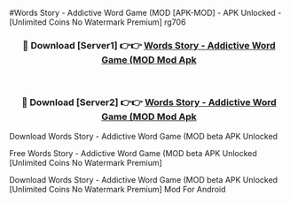 #Words Story - Addictive Word Game (MOD [APK-MOD] - APK Unlocked - [Unlimited Coins No Watermark Premium] rg706



<div align="center">

<h3>🔴 Download [Server1] 👉👉 <a href="https://momento.my/?title=Words_Story_-_Addictive_Word_Game_(MOD">Words Story - Addictive Word Game (MOD Mod Apk</a></h3><br>

<h3>🔴 Download [Server2] 👉👉 <a href="https://momento.my/?title=Words_Story_-_Addictive_Word_Game_(MOD">Words Story - Addictive Word Game (MOD Mod Apk</a></h3>
</div>



Download Words Story - Addictive Word Game (MOD beta APK Unlocked

Free Words Story - Addictive Word Game (MOD beta APK Unlocked [Unlimited Coins No Watermark Premium]

Download Words Story - Addictive Word Game (MOD beta APK Unlocked [Unlimited Coins No Watermark Premium] Mod For Android
